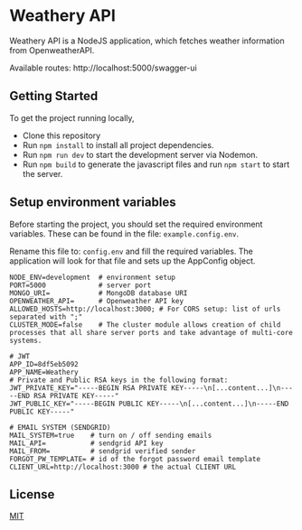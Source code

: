 # Weathery API

Weathery API is a NodeJS application, which fetches weather information from OpenweatherAPI.

Available routes: http://localhost:5000/swagger-ui

## Getting Started

To get the project running locally,

- Clone this repository
- Run `npm install` to install all project dependencies.
- Run `npm run dev` to start the development server via Nodemon.
- Run `npm build` to generate the javascript files and run `npm start` to start the server.

## Setup environment variables

Before starting the project, you should set the required environment variables. These can be found in the file: `example.config.env`.

Rename this file to: `config.env` and fill the required variables. The application will look for that file and sets up the AppConfig object.

```env
NODE_ENV=development  # environment setup
PORT=5000             # server port
MONGO_URI=            # MongoDB database URI
OPENWEATHER_API=      # Openweather API key
ALLOWED_HOSTS=http://localhost:3000; # For CORS setup: list of urls separated with ";"
CLUSTER_MODE=false    # The cluster module allows creation of child processes that all share server ports and take advantage of multi-core systems.

# JWT
APP_ID=8df5eb5092
APP_NAME=Weathery
# Private and Public RSA keys in the following format:
JWT_PRIVATE_KEY="-----BEGIN RSA PRIVATE KEY-----\n[...content...]\n-----END RSA PRIVATE KEY-----"
JWT_PUBLIC_KEY="-----BEGIN PUBLIC KEY-----\n[...content...]\n-----END PUBLIC KEY-----"

# EMAIL SYSTEM (SENDGRID)
MAIL_SYSTEM=true    # turn on / off sending emails
MAIL_API=           # sendgrid API key
MAIL_FROM=          # sendgrid verified sender
FORGOT_PW_TEMPLATE= # id of the forgot password email template
CLIENT_URL=http://localhost:3000 # the actual CLIENT URL

```

## License

[MIT](https://choosealicense.com/licenses/mit/)
